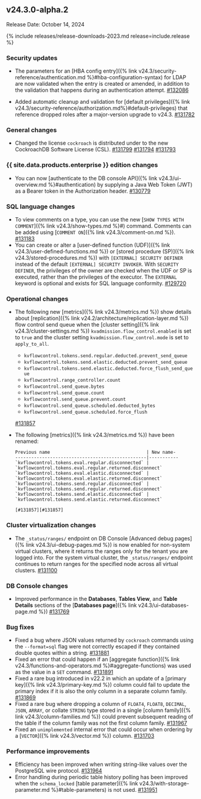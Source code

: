 ## v24.3.0-alpha.2

Release Date: October 14, 2024

{% include releases/release-downloads-2023.md release=include.release %}

<h3 id="v24-3-0-alpha-2-security-updates">Security updates</h3>

- The parameters for an [HBA config entry]({% link v24.3/security-reference/authentication.md %}#hba-configuration-syntax) for LDAP are now validated when the entry is created or amended, in addition to the validation that happens during an authentication attempt. [#132086][#132086]

- Added automatic cleanup and validation for [default privileges]({% link v24.3/security-reference/authorization.md%}#default-privileges) that reference dropped roles after a major-version upgrade to v24.3. [#131782][#131782]

<h3 id="v24-3-0-alpha-2-general-changes">General changes</h3>

- Changed the license `cockroach` is distributed under to the new CockroachDB Software License (CSL). [#131799][#131799] [#131794][#131794] [#131793][#131793]

<h3 id="v24-3-0-alpha-2-{{-site.data.products.enterprise-}}-edition-changes">{{ site.data.products.enterprise }} edition changes</h3>

- You can now [authenticate to the DB console API]({% link v24.3/ui-overview.md %}#authentication) by supplying a Java Web Token (JWT) as a Bearer token in the Authorization header. [#130779][#130779]

<h3 id="v24-3-0-alpha-2-sql-language-changes">SQL language changes</h3>

- To view comments on a type, you can use the new [`SHOW TYPES WITH COMMENT`]({% link v24.3/show-types.md %}#) command. Comments can be added using [`COMMENT ON`]({% link v24.3/comment-on.md %}). [#131183][#131183]
- You can create or alter a [user-defined function (UDF)]({% link v24.3/user-defined-functions.md %}) or [stored procedure (SP)]({% link v24.3/stored-procedures.md %}) with `[EXTERNAL] SECURITY DEFINER` instead of the default `[EXTERNAL] SECURITY INVOKER`. With `SECURITY DEFINER`, the privileges of the owner are checked when the UDF or SP is executed, rather than the privileges of the executor. The `EXTERNAL` keyword is optional and exists for SQL language conformity. [#129720][#129720]

<h3 id="v24-3-0-alpha-2-operational-changes">Operational changes</h3>

- The following new [metrics]({% link v24.3/metrics.md %}) show details about [replication]({% link v24.2/architecture/replication-layer.md %}) flow control send queue when the [cluster setting]({% link v24.3/cluster-settings.md %}) `kvadmission.flow_control.enabled` is set to `true` and the cluster setting `kvadmission.flow_control.mode` is set to `apply_to_all`.
    - `kvflowcontrol.tokens.send.regular.deducted.prevent_send_queue`
    - `kvflowcontrol.tokens.send.elastic.deducted.prevent_send_queue`
    - `kvflowcontrol.tokens.send.elastic.deducted.force_flush_send_queue`
    - `kvflowcontrol.range_controller.count`
    - `kvflowcontrol.send_queue.bytes`
    - `kvflowcontrol.send_queue.count`
    - `kvflowcontrol.send_queue.prevent.count`
    - `kvflowcontrol.send_queue.scheduled.deducted_bytes`
    - `kvflowcontrol.send_queue.scheduled.force_flush`

    [#131857][#131857]

- The following [metrics]({% link v24.3/metrics.md %}) have been renamed:

      Previous name                                    | New name-
      -------------------------------------------------|-----------
      `kvflowcontrol.tokens.eval.regular.disconnected` | `kvflowcontrol.tokens.eval.regular.returned.disconnect`
      `kvflowcontrol.tokens.eval.elastic.disconnected` | `kvflowcontrol.tokens.eval.elastic.returned.disconnect`
      `kvflowcontrol.tokens.send.regular.disconnected` | `kvflowcontrol.tokens.send.regular.returned.disconnect`
      `kvflowcontrol.tokens.send.elastic.disconnected` | `kvflowcontrol.tokens.send.elastic.returned.disconnect`

      [#131857][#131857]

<h3 id="v24-3-0-alpha-2-multi-tenancy">Cluster virtualization changes</h3>

- The `_status/ranges/` endpoint on DB Console [Advanced debug pages]({% link v24.3/ui-debug-pages.md %}) is now enabled for non-system virtual clusters, where it returns the ranges only for the tenant you are logged into. For the system virtual cluster, the `_status/ranges/` endpoint continues to return ranges for the specified node across all virtual clusters. [#131100][#131100]

<h3 id="v24-3-0-alpha-2-db-console-changes">DB Console changes</h3>

- Improved performance in the **Databases**, **Tables View**, and **Table Details** sections of the [**Databases page**]({% link v24.3/ui-databases-page.md %})  [#131769][#131769]

<h3 id="v24-3-0-alpha-2-bug-fixes">Bug fixes</h3>

- Fixed a bug where JSON values returned by `cockroach` commands using the `--format=sql` flag were not correctly escaped if they contained double quotes within a string. [#131881][#131881]
- Fixed an error that could happen if an [aggregate function]({% link v24.3/functions-and-operators.md %}#aggregate-functions) was used as the value in a `SET` command. [#131891][#131891]
- Fixed a rare bug introduced in v22.2 in which an update of a [primary key]({% link v24.3/primary-key.md %}) column could fail to update the primary index if it is also the only column in a separate column family. [#131869][#131869]
- Fixed a rare bug where dropping a column of `FLOAT4`, `FLOAT8`, `DECIMAL`, `JSON`, `ARRAY`, or collate `STRING` type stored in a single [column family]({% link v24.3/column-families.md %}) could prevent subsequent reading of the table if the column family was not the first column family. [#131967][#131967]
- Fixed an `unimplemented` internal error that could occur when ordering by a [`VECTOR`]({% link v24.3/vector.md %}) column. [#131703][#131703]

<h3 id="v24-3-0-alpha-2-performance-improvements">Performance improvements</h3>

- Efficiency has been improved when writing string-like values over the PostgreSQL wire protocol. [#131964][#131964]
- Error handling during periodic table history polling has been improved when the `schema_locked` [table parameter]({% link v24.3/with-storage-parameter.md %}#table-parameters) is not used. [#131951][#131951]

[#129720]: https://github.com/cockroachdb/cockroach/pull/129720
[#130779]: https://github.com/cockroachdb/cockroach/pull/130779
[#131183]: https://github.com/cockroachdb/cockroach/pull/131183
[#131703]: https://github.com/cockroachdb/cockroach/pull/131703
[#131714]: https://github.com/cockroachdb/cockroach/pull/131714
[#131769]: https://github.com/cockroachdb/cockroach/pull/131769
[#131782]: https://github.com/cockroachdb/cockroach/pull/131782
[#131793]: https://github.com/cockroachdb/cockroach/pull/131793
[#131794]: https://github.com/cockroachdb/cockroach/pull/131794
[#131799]: https://github.com/cockroachdb/cockroach/pull/131799
[#131805]: https://github.com/cockroachdb/cockroach/pull/131805
[#131827]: https://github.com/cockroachdb/cockroach/pull/131827
[#131857]: https://github.com/cockroachdb/cockroach/pull/131857
[#131869]: https://github.com/cockroachdb/cockroach/pull/131869
[#131881]: https://github.com/cockroachdb/cockroach/pull/131881
[#131891]: https://github.com/cockroachdb/cockroach/pull/131891
[#131951]: https://github.com/cockroachdb/cockroach/pull/131951
[#131964]: https://github.com/cockroachdb/cockroach/pull/131964
[#131967]: https://github.com/cockroachdb/cockroach/pull/131967
[#132086]: https://github.com/cockroachdb/cockroach/pull/132086
[#132100]: https://github.com/cockroachdb/cockroach/pull/132100
[#131100]: https://github.com/cockroachdb/cockroach/pull/131100
